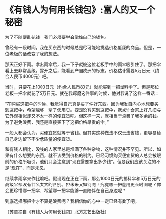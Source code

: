 # 《有钱人为何用长钱包》:富人的又一个秘密

为了不随便乱花钱，我们必须要学会掌控自己的钱包。 

曾经有一段时间，我在买东西的时候总是尽可能地挑选价格低廉的商品。但是，一位老板的话改变了我的想法。 

那天正好下雨。拿出雨伞后，我一下子就被这位老板手中的雨伞吸引住了。那把伞看上去非常高级。撑开之后，能看到产自欧洲的标志。价格估计需要5万日元（约合人民币4000元）吧。 

当时，只要花上1000日元（约合人民币80元）就能买到一把塑料伞了。但是那位老板一把伞就花了5万日元。就在我琢磨这件事的时候，他对我说了这样一番话： 

“在购买这把伞的时候，我觉得自己真是买了件好东西。因为我发自内心地想要买到这把伞，希望能够一辈子使用它。要是没有买到这把伞，我或许会买上好几把与它外观相似却又不太一样的便宜货吧。但这样一来，就相当于浪费了我多余的钱。为了避免浪费，我还是直接买下了这把价格昂贵的伞。” 

一般人都会认为，买便宜货就等于省钱。但其实这种做法不仅无法省钱，更容易给自己身边留下不少低质量的便宜货。 

和有钱人相比，没钱的人家里总是堆满了各种杂物，这种情况并不罕见。所以，如果有什么想要的东西，就不该受到价格的制约。已经习惯购买便宜货的人总会被眼前的价格所吸引。他们只会注意到“现在需要拿出多少钱”。但是我们应该关注的不是“现在”，而是未来。 

继续拿雨伞来作比喻吧。假设现在正在下雨，那么1000日元的塑料伞和5万日元的高级伞都没有什么太大的区别。但未来又如何呢？究竟哪一把能用更长时间呢？你会更珍惜哪一把伞，希望哪一把伞能够一直陪伴在自己身边呢？ 

到底选择哪把伞才不算是浪费呢？我相信你的心中一定已经有数了吧。 

（苏童摘自《有钱人为何用长钱包》北方文艺出版社）